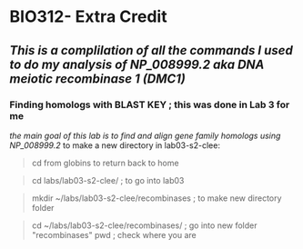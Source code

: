 # BIO312- Extra Credit

## _This is a complilation of all the commands I used to do my analysis of NP_008999.2 aka DNA meiotic recombinase 1 (DMC1)_

### Finding homologs with BLAST KEY ; this was done in Lab 3 for me
_the main goal of this lab is to find and align gene family homologs using NP_008999.2_ 
to make a new directory in lab03-s2-clee: 
> cd from globins to return back to home

> cd labs/lab03-s2-clee/ ; to go into lab03

> mkdir ~/labs/lab03-s2-clee/recombinases ; to make new directory folder

> cd ~/labs/lab03-s2-clee/recombinases/ ; go into new folder "recombinases"
> pwd ; check where you are
	
